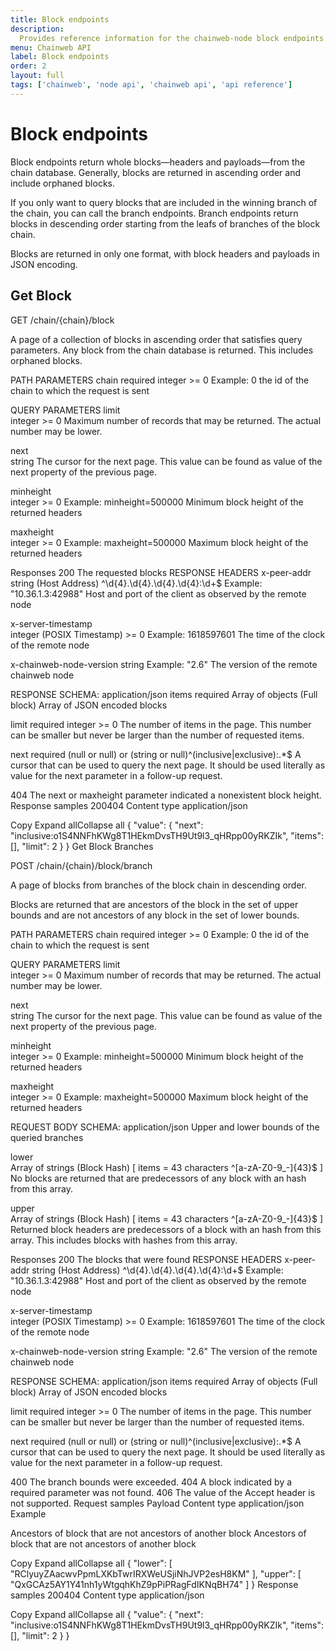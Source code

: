 ```yaml
---
title: Block endpoints
description:
  Provides reference information for the chainweb-node block endpoints.
menu: Chainweb API
label: Block endpoints
order: 2
layout: full
tags: ['chainweb', 'node api', 'chainweb api', 'api reference']
---
```


# Block endpoints

Block endpoints return whole blocks—headers and payloads—from the chain database.
Generally, blocks are returned in ascending order and include orphaned blocks.

If you only want to query blocks that are included in the winning branch of the chain, you can call the branch endpoints.
Branch endpoints return blocks in descending order starting from the leafs of branches of the block chain.

Blocks are returned in only one format, with block headers and payloads in JSON encoding.

## Get Block

GET
/chain/{chain}/block





A page of a collection of blocks in ascending order that satisfies query parameters. Any block from the chain database is returned. This includes orphaned blocks.

PATH PARAMETERS
chain
required
integer >= 0
Example: 0
the id of the chain to which the request is sent

QUERY PARAMETERS
limit	
integer >= 0
Maximum number of records that may be returned. The actual number may be lower.

next	
string
The cursor for the next page. This value can be found as value of the next property of the previous page.

minheight	
integer >= 0
Example: minheight=500000
Minimum block height of the returned headers

maxheight	
integer >= 0
Example: maxheight=500000
Maximum block height of the returned headers

Responses
200 The requested blocks
RESPONSE HEADERS
x-peer-addr	
string (Host Address) ^\d{4}.\d{4}.\d{4}.\d{4}:\d+$
Example: "10.36.1.3:42988"
Host and port of the client as observed by the remote node

x-server-timestamp	
integer (POSIX Timestamp) >= 0
Example: 1618597601
The time of the clock of the remote node

x-chainweb-node-version	
string
Example: "2.6"
The version of the remote chainweb node

RESPONSE SCHEMA: application/json
items
required
Array of objects (Full block)
Array of JSON encoded blocks

limit
required
integer >= 0
The number of items in the page. This number can be smaller but never be larger than the number of requested items.

next
required
(null or null) or (string or null)^(inclusive|exclusive):.*$
A cursor that can be used to query the next page. It should be used literally as value for the next parameter in a follow-up request.

404 The next or maxheight parameter indicated a nonexistent block height.
Response samples
200404
Content type
application/json

Copy
Expand allCollapse all
{
"value": {
"next": "inclusive:o1S4NNFhKWg8T1HEkmDvsTH9Ut9l3_qHRpp00yRKZIk",
"items": [],
"limit": 2
}
}
Get Block Branches

POST
/chain/{chain}/block/branch





A page of blocks from branches of the block chain in descending order.

Blocks are returned that are ancestors of the block in the set of upper bounds and are not ancestors of any block in the set of lower bounds.

PATH PARAMETERS
chain
required
integer >= 0
Example: 0
the id of the chain to which the request is sent

QUERY PARAMETERS
limit	
integer >= 0
Maximum number of records that may be returned. The actual number may be lower.

next	
string
The cursor for the next page. This value can be found as value of the next property of the previous page.

minheight	
integer >= 0
Example: minheight=500000
Minimum block height of the returned headers

maxheight	
integer >= 0
Example: maxheight=500000
Maximum block height of the returned headers

REQUEST BODY SCHEMA: application/json
Upper and lower bounds of the queried branches

lower	
Array of strings (Block Hash) [ items = 43 characters ^[a-zA-Z0-9_-]{43}$ ]
No blocks are returned that are predecessors of any block with an hash from this array.

upper	
Array of strings (Block Hash) [ items = 43 characters ^[a-zA-Z0-9_-]{43}$ ]
Returned block headers are predecessors of a block with an hash from this array. This includes blocks with hashes from this array.

Responses
200 The blocks that were found
RESPONSE HEADERS
x-peer-addr	
string (Host Address) ^\d{4}.\d{4}.\d{4}.\d{4}:\d+$
Example: "10.36.1.3:42988"
Host and port of the client as observed by the remote node

x-server-timestamp	
integer (POSIX Timestamp) >= 0
Example: 1618597601
The time of the clock of the remote node

x-chainweb-node-version	
string
Example: "2.6"
The version of the remote chainweb node

RESPONSE SCHEMA: application/json
items
required
Array of objects (Full block)
Array of JSON encoded blocks

limit
required
integer >= 0
The number of items in the page. This number can be smaller but never be larger than the number of requested items.

next
required
(null or null) or (string or null)^(inclusive|exclusive):.*$
A cursor that can be used to query the next page. It should be used literally as value for the next parameter in a follow-up request.

400 The branch bounds were exceeded.
404 A block indicated by a required parameter was not found.
406 The value of the Accept header is not supported.
Request samples
Payload
Content type
application/json
Example

Ancestors of block that are not ancestors of another block
Ancestors of block that are not ancestors of another block

Copy
Expand allCollapse all
{
"lower": [
"RClyuyZAacwvPpmLXKbTwrIRXWeUSjiNhJVP2esH8KM"
],
"upper": [
"QxGCAz5AY1Y41nh1yWtgqhKhZ9pPiPRagFdIKNqBH74"
]
}
Response samples
200404
Content type
application/json

Copy
Expand allCollapse all
{
"value": {
"next": "inclusive:o1S4NNFhKWg8T1HEkmDvsTH9Ut9l3_qHRpp00yRKZIk",
"items": [],
"limit": 2
}
}

